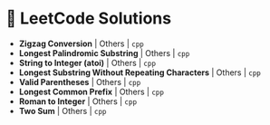 # 🚀 LeetCode Solutions

- **Zigzag Conversion** | Others | `cpp`
- **Longest Palindromic Substring** | Others | `cpp`
- **String to Integer (atoi)** | Others | `cpp`
- **Longest Substring Without Repeating Characters** | Others | `cpp`
- **Valid Parentheses** | Others | `cpp`
- **Longest Common Prefix** | Others | `cpp`
- **Roman to Integer** | Others | `cpp`
- **Two Sum** | Others | `cpp`
